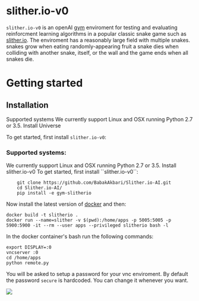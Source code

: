 # slither.io-v0

`slither.io-v0` is an openAI [gym](https://gym.openai.com/) enviroment for testing and evaluating reinforcment learning algorithms in a popular classic snake game such as [slither.io](http://slither.io/). The enviroment has a reasonably large field with multiple snakes. snakes grow when eating randomly-appearing fruit a snake dies when colliding with another snake, itself, or the wall and the game ends when all snakes die.   

Getting started
===============

Installation
------------


Supported systems
We currently support Linux and OSX running Python 2.7 or 3.5.
Install Universe

To get started, first install ``slither.io-v0``:

<h3>Supported systems:</h3>
We currently support Linux and OSX running Python 2.7 or 3.5.
Install slither.io-v0
To get started, first install ``slither.io-v0``:

~~~~~~~~~~~~~~~~~
    git clone https://github.com/BabakAkbari/Slither.io-AI.git
    cd Slither.io-AI/
    pip install -e gym-slitherio				
~~~~~~~~~~~~~~~~~~

Now install the latest version of [docker](https://docs.docker.com/install/) and then:

~~~~~~~~~~~~~~~~~~
docker build -t slitherio .
docker run --name=slither -v $(pwd):/home/apps -p 5005:5005 -p 5900:5900 -it --rm --user apps --privileged slitherio bash -l
~~~~~~~~~~~~~~~~~~

In the docker container's bash run the following commands:

~~~~~~~~~~~~~~~~~~
export DISPLAY=:0
vncserver :0
cd /home/apps
python remote.py
~~~~~~~~~~~~~~~~~~


You will be asked to setup a password for your vnc enviroment. By default the password `secure` is hardcoded. You can change it whenever you want.

<img src="http://s6.picofile.com/file/8389207684/Screenshot_from_2020_02_24_22_33_30.png">
